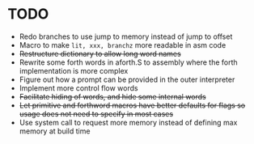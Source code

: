 # TODO
- Redo branches to use jump to memory instead of jump to offset
- Macro to make `lit, xxx, branchz` more readable in asm code
- ~~Restructure dictionary to allow long word names~~
- Rewrite some forth words in aforth.S to assembly where the forth implementation is more complex
- Figure out how a prompt can be provided in the outer interpreter
- Implement more control flow words
- ~~Facilitate hiding of words, and hide some internal words~~
- ~~Let primitive and forthword macros have better defaults for flags so usage does not need to specify in most cases~~
- Use system call to request more memory instead of defining max memory at build time
